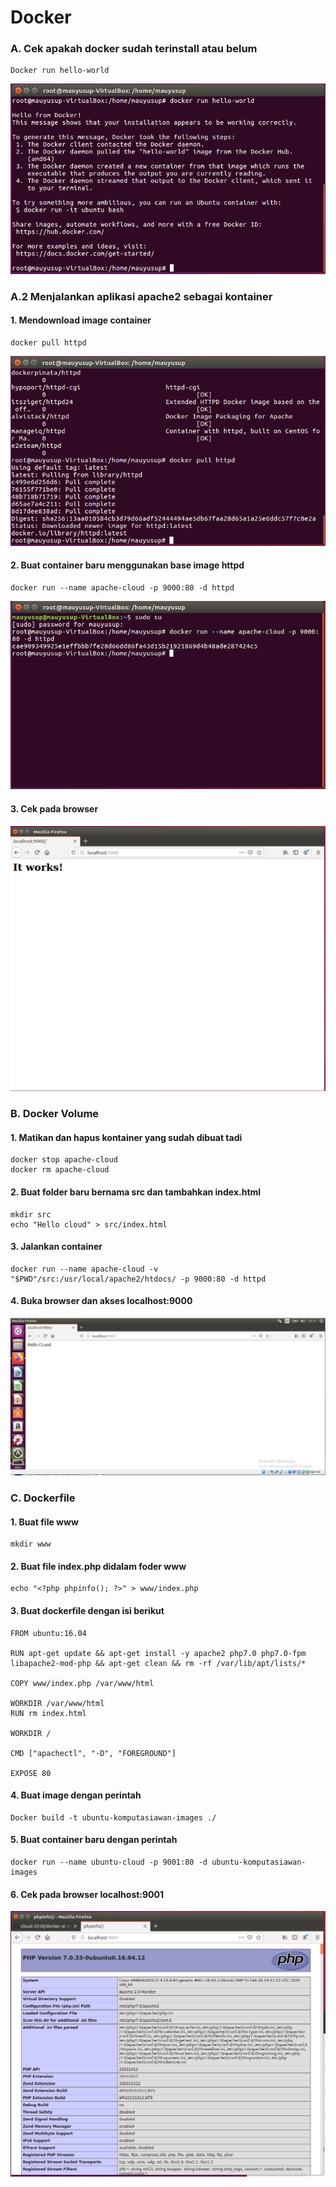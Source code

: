 ﻿# Docker
### A.  Cek apakah docker sudah terinstall atau belum
    Docker run hello-world
<img src="pict/1.PNG">    
    
    
### A.2 Menjalankan aplikasi apache2 sebagai kontainer


#### 1. Mendownload image container

    docker pull httpd
<img src="pict/2.png">        
    

#### 2. Buat container baru menggunakan base image httpd

    docker run --name apache-cloud -p 9000:80 -d httpd
<img src="pict/3.png">    
 
 
#### 3. Cek pada browser
<img src="pict/4.png">


### B. Docker Volume
#### 1. Matikan dan hapus kontainer yang sudah dibuat tadi

    docker stop apache-cloud
    docker rm apache-cloud

#### 2. Buat folder baru bernama src dan tambahkan index.html

    mkdir src
    echo "Hello cloud" > src/index.html
#### 3. Jalankan container
```
docker run --name apache-cloud -v "$PWD"/src:/usr/local/apache2/htdocs/ -p 9000:80 -d httpd
```
#### 4. Buka browser dan akses localhost:9000
<img src="pict/5.jpg">


### C. Dockerfile
#### 1. Buat file www

    mkdir www
#### 2. Buat file index.php didalam foder www

   ```
echo "<?php phpinfo(); ?>" > www/index.php
```
#### 3.  Buat dockerfile dengan isi berikut

    FROM ubuntu:16.04
    
    RUN apt-get update && apt-get install -y apache2 php7.0 php7.0-fpm
    libapache2-mod-php && apt-get clean && rm -rf /var/lib/apt/lists/*
    
    COPY www/index.php /var/www/html
    
    WORKDIR /var/www/html
    RUN rm index.html
    
    WORKDIR /
    
    CMD ["apachectl", "-D", "FOREGROUND"]
    
    EXPOSE 80
#### 4. Buat image dengan perintah

    Docker build -t ubuntu-komputasiawan-images ./
   
   #### 5. Buat container baru dengan perintah
    docker run --name ubuntu-cloud -p 9001:80 -d ubuntu-komputasiawan-images

 #### 6. Cek pada browser localhost:9001
 <img src="pict/6.PNG">
 
    

	



 



